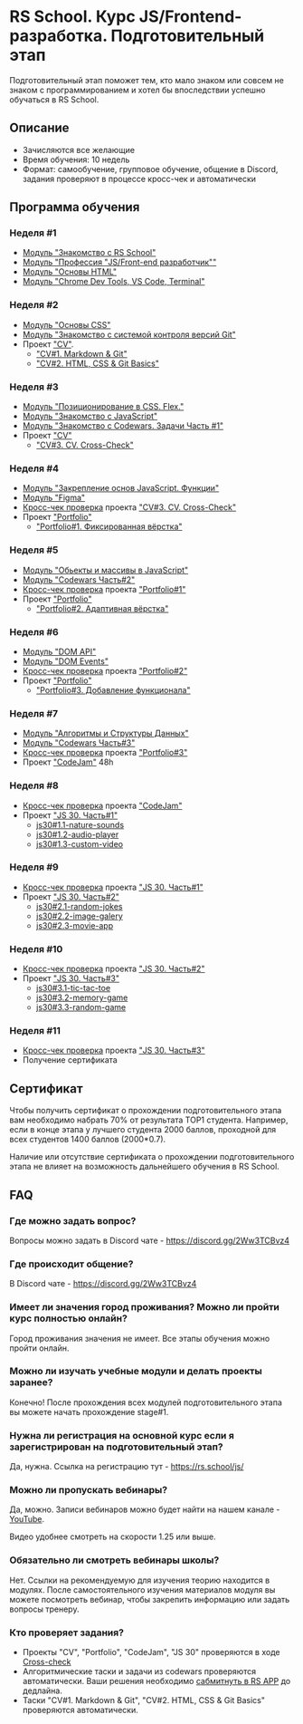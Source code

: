 # RS School. Курс JS/Frontend-разработка. Подготовительный этап
Подготовительный этап поможет тем, кто мало знаком или совсем не знаком с программированием и хотел бы впоследствии успешно обучаться в RS School.  
## Описание 
- Зачисляются все желающие
- Время обучения: 10 недель
- Формат: самообучение, групповое обучение, общение в Discord, задания проверяют в процессе кросс-чек и автоматически

## Программа обучения
### Неделя #1
- [Модуль "Знакомство с RS School"](modules/rs-school-intro/)
- [Модуль "Профессия \"JS/Front-end разработчик\""](modules/js-fe-developer/)
- [Модуль "Основы HTML"](modules/html-basics/)
- [Модуль "Chrome Dev Tools, VS Code, Terminal"](modules/basic-tools/)

### Неделя #2
- [Модуль "Основы CSS"](modules/css-basics/)
- [Модуль "Знакомство с системой контроля версий Git"](modules/git/)
- Проект ["CV"](../tasks/cv/cv.md). 
    - ["CV#1. Markdown & Git"](../tasks/cv/git-markdown.md)
    - ["CV#2. HTML, CSS & Git Basics"](../tasks/cv/html-css-git.md)

### Неделя #3
- [Модуль "Позиционирование в CSS. Flex."](modules/css-positioning/)
- [Модуль "Знакомство с JavaScript"](modules/js-basics/)
- [Модуль "Знакомство с Codewars. Задачи Часть #1"](../tasks/codewars/preschool-2022-codewars1.md)
- Проект ["CV"](../tasks/cv/cv.md)
    - ["CV#3. CV. Cross-Check"](../tasks/cv/cv-stage0.md)

### Неделя #4
- [Модуль "Закрепление основ JavaScript. Функции"](modules/js-functions/)
- [Модуль "Figma"](modules/figma)
- [Кросс-чек проверка](https://docs.rs.school/#/cross-check-flow) проекта ["CV#3. CV. Cross-Check"](../tasks/cv/cv-stage0.md)
- Проект ["Portfolio"](../tasks/portfolio/portfolio.md) 
    - ["Portfolio#1. Фиксированная вёрстка"](../tasks/portfolio/portfolio-part1.md)

### Неделя #5
- [Модуль "Обьекты и массивы в JavaScript"](modules/objects-and-arrays/)
- [Модуль "Codewars Часть#2"](../tasks/codewars/preschool-2022-codewars2.md)
- [Кросс-чек проверка](https://docs.rs.school/#/cross-check-flow) проекта ["Portfolio#1"](../tasks/portfolio/portfolio-part1.md)
- Проект ["Portfolio"](../tasks/portfolio/portfolio.md)
    - ["Portfolio#2. Адаптивная вёрстка"](../tasks/portfolio/portfolio-part2.md)

### Неделя #6
- [Модуль "DOM API"](modules/dom-api/)
- [Модуль "DOM Events"](modules/dom-events/)
- [Кросс-чек проверка](https://docs.rs.school/#/cross-check-flow) проекта ["Portfolio#2"](../tasks/portfolio/portfolio-part2.md)
- Проект ["Portfolio"](../tasks/portfolio/portfolio.md)
    - ["Portfolio#3. Добавление функционала"](../tasks/portfolio/portfolio-part3.md)

### Неделя #7
- [Модуль "Алгоритмы и Структуры Данных"](modules/data-structures-part-1/)
- [Модуль "Codewars Часть#3"](https://github.com/rolling-scopes-school/tasks/blob/master/tasks/codewars/preschool-2022-codewars3.md)
- [Кросс-чек проверка](https://docs.rs.school/#/cross-check-flow) проекта ["Portfolio#3"](../tasks/portfolio/portfolio-part3.md)
- Проект ["CodeJam"](https://docs.rs.school/#/rs-app-tasks?id=codejam) 48h

### Неделя #8
- [Кросс-чек проверка](https://docs.rs.school/#/cross-check-flow) проекта ["CodeJam"](https://docs.rs.school/#/rs-app-tasks?id=codejam)
- Проект ["JS 30. Часть#1"](../tasks/js30%23/js30.md#часть-1-работа-с-медиа)
    - [js30#1.1-nature-sounds](../tasks/js30%23/js30-1.md)
    - [js30#1.2-audio-player](../tasks/js30%23/js30-2.md)
    - [js30#1.3-custom-video](../tasks/js30%23/js30-3.md)

### Неделя #9
- [Кросс-чек проверка](https://docs.rs.school/#/cross-check-flow) проекта ["JS 30. Часть#1"](../tasks/js30%23/js30.md#часть-1-работа-с-медиа)
- Проект ["JS 30. Часть#2"](../tasks/js30%23/js30.md#часть-2-работа-с-api)
    - [js30#2.1-random-jokes](../tasks/js30%23/js30-4.md)
    - [js30#2.2-image-galery](../tasks/js30%23/js30-5.md)
    - [js30#2.3-movie-app](../tasks/js30%23/js30-6.md)

### Неделя #10
- [Кросс-чек проверка](https://docs.rs.school/#/cross-check-flow) проекта ["JS 30. Часть#2"](../tasks/js30%23/js30.md#часть-2-работа-с-api)
- Проект ["JS 30. Часть#3"](../tasks/js30%23/js30.md#часть-3-игра)
    - [js30#3.1-tic-tac-toe](../tasks/js30%23/js30-7.md)
    - [js30#3.2-memory-game](../tasks/js30%23/js30-8.md)
    - [js30#3.3-random-game](../tasks/js30%23/js30-9.md)

### Неделя #11
- [Кросс-чек проверка](https://docs.rs.school/#/cross-check-flow) проекта ["JS 30. Часть#3"](../tasks/js30%23/js30.md#часть-3-игра)
- Получение сертификата 

## Сертификат 
Чтобы получить сертификат о прохождении подготовительного этапа вам необходимо набрать 70% от результата TOP1 студента. Например, если в конце этапа у лучшего студента 2000 баллов, проходной для всех студентов 1400 баллов (2000*0.7).  

Наличие или отсутствие сертификата о прохождении подготовительного этапа не влияет на возможность дальнейшего обучения в RS School.

## FAQ
### Где можно задать вопрос?
Вопросы можно задать в Discord чате - https://discord.gg/2Ww3TCBvz4

### Где происходит общение?
В Discord чате - https://discord.gg/2Ww3TCBvz4

### Имеет ли значения город проживания? Можно ли пройти курс полностью онлайн?
Город проживания значения не имеет. Все этапы обучения можно пройти онлайн.

### Можно ли изучать учебные модули и делать проекты заранее?
Конечно! После прохождения всех модулей подготовительного этапа вы можете начать прохождение stage#1.

### Нужна ли регистрация на основной курс если я зарегистрирован на подготовительный этап? 
Да, нужна. Ссылка на регистрацию тут - https://rs.school/js/ 

### Можно ли пропускать вебинары?
Да, можно. Записи вебинаров можно будет найти на нашем канале - [YouTube](https://youtube.com/c/rollingscopesschool).  

Видео удобнее смотреть на скорости 1.25 или выше.

### Обязательно ли смотреть вебинары школы?
Нет. Ссылки на рекомендуемую для изучения теорию находится в модулях. После самостоятельного изучения материалов модуля вы можете посмотреть вебинар, чтобы закрепить информацию или задать вопросы тренеру.

### Кто проверяет задания?
- Проекты "CV", "Portfolio", "CodeJam", "JS 30" проверяются в ходе [Cross-check](https://docs.rs.school/#/cross-check-flow) 
- Алгоритмические таски и задачи из codewars проверяются автоматически. Ваши решения необходимо [сабмитнуть в RS APP](https://docs.rs.school/#/rs-app-tasks) до дедлайна.
- Таски "CV#1. Markdown & Git", "CV#2. HTML, CSS & Git Basics" проверяются автоматически.
